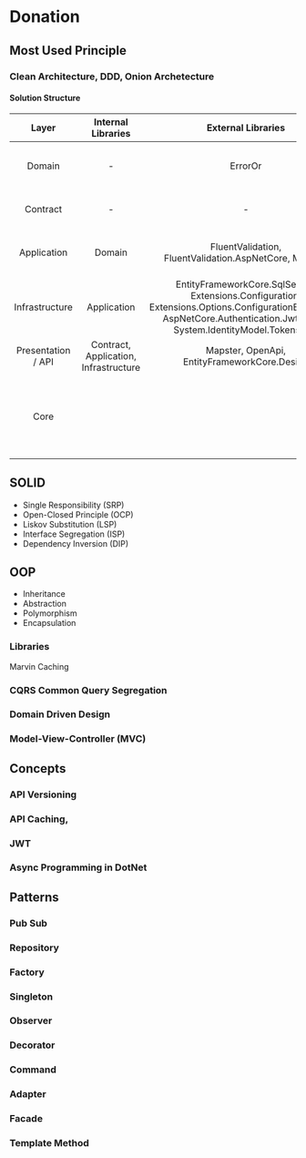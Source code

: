 # Donation
## Most Used Principle
### Clean Architecture, DDD, Onion Archetecture
#### Solution Structure
| Layer | Internal Libraries | External Libraries | Purpose |
|:----------:|:----:|:------:|:----------:|
| Domain | - | ErrorOr | Entities, Models, ValueObjects, Aggregate, AggregateRoot | 
| Contract | - | - | Request, Response, Query, Commands, CommandHandlers
| Application | Domain | FluentValidation, FluentValidation.AspNetCore, MediatR | CommandHandler, QueryHandler, CommandValidator, ValidationBehavior |
| Infrastructure | Application | EntityFrameworkCore.SqlServer, Extensions.Configuration, Extensions.Options.ConfigurationExtensions, AspNetCore.Authentication.JwtBearer, System.IdentityModel.Tokens.Jwt | DbContext, Repository, Migration, Configuration, JWT |
| Presentation / API | Contract, Application, Infrastructure | Mapster, OpenApi, EntityFrameworkCore.Design | Controller, MappingConfiguration CQRS | 
| Core ||| This is the innermost layer that contains the application's business logic, domain models, and interfaces for accessing external resources. |

## SOLID 
- Single Responsibility (SRP)
- Open-Closed Principle (OCP)
- Liskov Substitution (LSP)
- Interface Segregation (ISP)
- Dependency Inversion (DIP)

## OOP 
- Inheritance 
- Abstraction
- Polymorphism
- Encapsulation

### Libraries

 Marvin Caching
### CQRS Common Query Segregation
### Domain Driven Design
### Model-View-Controller (MVC)

## Concepts
### API Versioning
### API Caching,
### JWT
### Async Programming in DotNet

## Patterns

### Pub Sub
### Repository
### Factory
### Singleton
### Observer
### Decorator
### Command
### Adapter
### Facade
### Template Method
